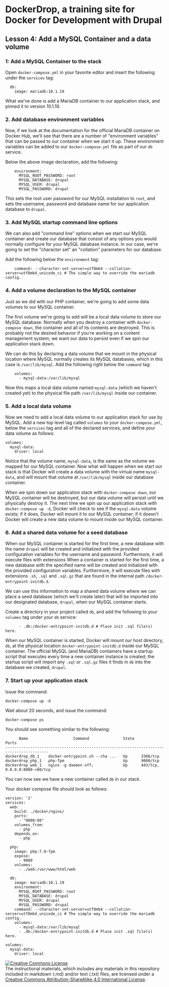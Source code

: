 # DockerDrop, a training site for Docker for Development with Drupal

## Lesson 4:  Add a MySQL Container and a data volume
 
### 1: Add a MySQL Container to the stack

Open `docker-compose.yml` in your favorite editor and insert the following under the `services` tag:

~~~
  db:
    image: mariadb:10.1.19
~~~

What we've done is add a MariaDB container to our application stack, and pinned it to version 10.1.19.

### 2. Add database environment variables

Now, if we look at the documentation for the official MariaDB container on Docker Hub, we'll see that there are a number of "environment variables" that can be passed to our container when we start it up.  These environment variables can be added to our `docker-compose.yml` file as part of our `db` service.

Below the above image declaration, add the following:

~~~
    environment:
      MYSQL_ROOT_PASSWORD: root
      MYSQL_DATABASE: drupal
      MYSQL_USER: drupal
      MYSQL_PASSWORD: drupal
~~~

This sets the root user password for our MySQL installation to `root`, and sets the username, password and database name for our application database to `drupal`.

### 3. Add MySQL startup command line options
 
We can also add "command line" options when we start our MySQL container and create our database that consist of any options you would normally configure for your MySQL database instance.  In our case, we're going to set the "character set" an "collation" parameters for our database.

Add the following below the `environment` tag:

~~~
    command: --character-set-server=utf8mb4 --collation-server=utf8mb4_unicode_ci # The simple way to override the mariadb config.
~~~

### 4.  Add a volume declaration to the MySQL container

Just as we did with our PHP container, we're going to add some data volumes to our MySQL container.

The first volume we're going to add will be a local data volume to store our MySQL database.  Normally when you destroy a container with `docker-compose down`, the container and all of its contents are destroyed.  This is probably not the desired behavior if you're working on a content management system; we want our data to persist even if we spin our application stack down.

We can do this by declaring a data volume that we mount in the physical location where MySQL normally creates its MySQL databases, which in this case is `/var/lib/mysql`.  Add the following right below the `command` tag:

~~~
    volumes:
      - mysql-data:/var/lib/mysql
~~~

Now this maps a local data volume named `mysql-data` (which we haven't created yet) to the physical file path `/var/lib/mysql` inside our container.

### 5.  Add a local data volume

Now we need to add a local data volume to our application stack for use by MySQL.  Add a new top level tag called `volumes` to your `docker-compose.yml`, below the `services` tag and all of the declared services, and define your data volume as follows:

~~~
volumes:
  mysql-data:
    driver: local
~~~

Notice that the volume name, `mysql-data`, is the same as the volume we mapped for our MySQL container.  Now what will happen when we start our stack is that Docker will create a data volume with the virtual name `mysql-data`, and will mount that volume at `/var/lib/mysql` inside our database container.  

When we spin down our application stack with `docker-compose down`, our MySQL container will be destroyed, but our data volume will persist until we physically destroy it.  The next time we spin up our application stack with `docker-compose up -d`, Docker will check to see if the `mysql-data` volume exists; if it does, Docker will mount it to our MySQL container; if it doesn't Docker will create a new data volume to mount inside our MySQL container.

### 6.  Add a shared data volume for a seed database

When our MySQL container is started for the first time, a new database with the name `drupal` will be created and initialized with the provided configuration variables for the username and password.  Furthermore, it will execute files with extensions When a container is started for the first time, a new database with the specified name will be created and initialized with the provided configuration variables. Furthermore, it will execute files with extensions `.sh`, `.sql` and `.sql.gz` that are found in the internal path `/docker-entrypoint-initdb.d`.

We can use this information to map a shared data volume where we can place a seed database (which we'll create later) that will be imported into our designated database, `drupal`, when our MySQL container starts.

Create a directory in your project called `db`, and add the following to your `volumes` tag under your `db` service:

~~~
      - .db:/docker-entrypoint-initdb.d # Place init .sql file(s) here.
~~~

When our MySQL container is started, Docker will mount our host directory, `db`, at the physical location `docker-entrypoint-initdb.d` inside our MySQL container.  The official MySQL (and MariaDB) containers have a startup script that executes every time a new container instance is created; the startup script will import any `.sql` or `.sql.gz` files it finds in `db` into the database we created, `drupal`.

### 7.  Start up your application stack

Issue the command:

~~~
docker-compose up -d
~~~

Wait about 20 seconds, and issue the command:

~~~
docker-compose ps
~~~

You should see something similar to the following:

~~~
      Name                    Command               State               Ports             
-----------------------------------------------------------------------------------------
dockerdrop_db_1    docker-entrypoint.sh --cha ...   Up      3306/tcp                      
dockerdrop_php_1   php-fpm                          Up      9000/tcp                      
dockerdrop_web_1   nginx -g daemon off;             Up      443/tcp, 0.0.0.0:8000->80/tcp 
~~~

You can now see we have a new container called `db` in our stack.

Your docker compose file should look as follows:

~~~
version: '2'
services:
  web:
    build: ./docker/nginx/
    ports:
      - "8000:80"
    volumes_from:
      - php
    depends_on:
      - php

  php:
    image: php:7.0-fpm
    expose:
      - 9000
    volumes:
      - ./web:/var/www/html/web

  db:
    image: mariadb:10.1.19
    environment:
      MYSQL_ROOT_PASSWORD: root
      MYSQL_DATABASE: drupal
      MYSQL_USER: drupal
      MYSQL_PASSWORD: drupal
    command: --character-set-server=utf8mb4 --collation-server=utf8mb4_unicode_ci # The simple way to override the mariadb config.
    volumes:
      - mysql-data:/var/lib/mysql
      - .db:/docker-entrypoint-initdb.d # Place init .sql file(s) here.

volumes:
  mysql-data:
    driver: local
~~~

<a rel="license" href="http://creativecommons.org/licenses/by-sa/4.0/"><img alt="Creative Commons License" style="border-width:0" src="https://i.creativecommons.org/l/by-sa/4.0/88x31.png" /></a><br />The instructional materials, which includes any materials in this repository included in markdown (.md) and/or text (.txt) files, are licensed under a <a rel="license" href="http://creativecommons.org/licenses/by-sa/4.0/">Creative Commons Attribution-ShareAlike 4.0 International License</a>.
